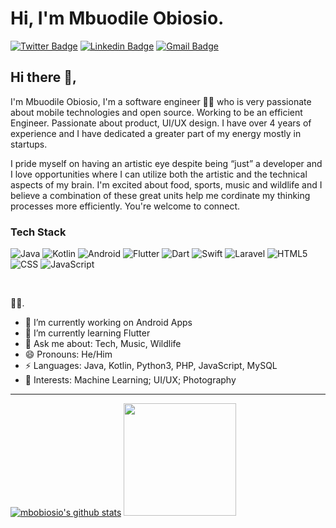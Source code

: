 # Hi, I'm Mbuodile Obiosio.

[![Twitter Badge](https://img.shields.io/badge/-@cazewonder-1ca0f1?style=flat-square&labelColor=1ca0f1&logo=twitter&logoColor=white&link=https://twitter.com/cazewonder)](https://twitter.com/cazewonder) 
[![Linkedin Badge](https://img.shields.io/badge/-mbobiosio-blue?style=flat-square&logo=Linkedin&logoColor=white&link=https://www.linkedin.com/in/mb-obiosio/)](https://www.linkedin.com/in/mb-obiosio/) [![Gmail Badge](https://img.shields.io/badge/-cazewonder@gmail.com-c14438?style=flat-square&logo=Gmail&logoColor=white&link=mailto:cazewonder@gmail.com)](mailto:cazewonder@gmail.com)

## Hi there 👋, 
I'm Mbuodile Obiosio, I'm a software engineer 👨‍💻 who is very passionate about mobile technologies and open source. Working to be an efficient Engineer. Passionate about product, UI/UX design. I have over 4 years of experience and I have dedicated a greater part of my energy mostly in startups.

I pride myself on having an artistic eye despite being “just” a developer and I love opportunities where I can utilize both the artistic and the technical aspects of my brain. I'm excited about food, sports, music and wildlife and I believe a combination of these great units help me cordinate my thinking processes more efficiently. You're welcome to connect.

### Tech Stack

  ![Java](https://img.shields.io/badge/-Java-333333?style=flat&logo=java)
  ![Kotlin](https://img.shields.io/badge/-Kotlin-333333?style=flat&logo=kotlin)
  ![Android](https://img.shields.io/badge/-Android-333333?style=flat&logo=android)
  ![Flutter](https://img.shields.io/badge/-Flutter-333333?style=flat&logo=flutter)
  ![Dart](https://img.shields.io/badge/-Dart-333333?style=flat&logo=dart)
  ![Swift](https://img.shields.io/badge/-Swift-333333?style=flat&logo=swift)
  ![Laravel](https://img.shields.io/badge/-Laravel-333333?style=flat&logo=laravel)
  ![HTML5](https://img.shields.io/badge/-HTML5-333333?style=flat&logo=HTML5)
  ![CSS](https://img.shields.io/badge/-CSS-333333?style=flat&logo=CSS3&logoColor=1572B6)
  ![JavaScript](https://img.shields.io/badge/-JavaScript-333333?style=flat&logo=javascript)

<br/>

🏄‍♂️. 

- 🔭 I’m currently working on Android Apps
- 🌱 I’m currently learning Flutter
- 💬 Ask me about: Tech, Music, Wildlife
- 😄 Pronouns: He/Him
-  ⚡ Languages: Java, Kotlin, Python3, PHP, JavaScript, MySQL
- 🧐 Interests: Machine Learning; UI/UX; Photography

---
[![mbobiosio's github stats](https://github-readme-stats.vercel.app/api?username=mbobiosio&show_icons=true&line_height=21&show_icons=true&theme=vue&count_private=true)](https://github.com/mbobiosio/)
<a href="https://github.com/mbobiosio"> <img height="180em" src="https://github-readme-stats.vercel.app/api/top-langs/?username=mbobiosio&theme=dark&layout=compact" />
</a>
